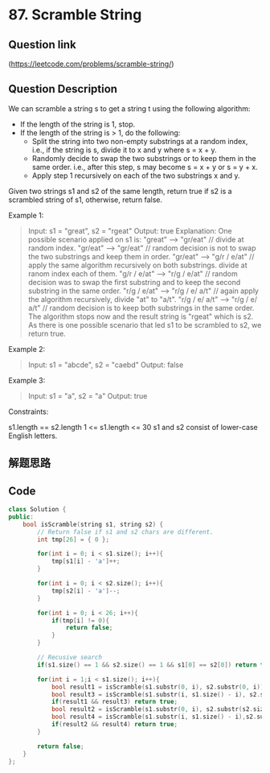 # 87. Scramble String

## Question link
(https://leetcode.com/problems/scramble-string/)

## Question Description
We can scramble a string s to get a string t using the following algorithm:

- If the length of the string is 1, stop.
- If the length of the string is > 1, do the following:
    - Split the string into two non-empty substrings at a random index, i.e., if the string is s, divide it to x and y where s = x + y.
    - Randomly decide to swap the two substrings or to keep them in the same order. i.e., after this step, s may become s = x + y or s = y + x.
    - Apply step 1 recursively on each of the two substrings x and y.

Given two strings s1 and s2 of the same length, return true if s2 is a scrambled string of s1, otherwise, return false.


Example 1:

> Input: s1 = "great", s2 = "rgeat"
> Output: true
> Explanation: One possible scenario applied on s1 is:
> "great" --> "gr/eat" // divide at random index.
> "gr/eat" --> "gr/eat" // random decision is not to swap the two substrings and keep them in order.
> "gr/eat" --> "g/r / e/at" // apply the same algorithm recursively on both substrings. divide at ranom index each of them.
> "g/r / e/at" --> "r/g / e/at" // random decision was to swap the first substring and to keep the second substring in the same order.
> "r/g / e/at" --> "r/g / e/ a/t" // again apply the algorithm recursively, divide "at" to "a/t".
> "r/g / e/ a/t" --> "r/g / e/ a/t" // random decision is to keep both substrings in the same order.
> The algorithm stops now and the result string is "rgeat" which is s2.
> As there is one possible scenario that led s1 to be scrambled to s2, we return true.

Example 2:

> Input: s1 = "abcde", s2 = "caebd"
> Output: false

Example 3:

> Input: s1 = "a", s2 = "a"
> Output: true
 

Constraints:

s1.length == s2.length
1 <= s1.length <= 30
s1 and s2 consist of lower-case English letters.

## 解题思路


## Code
```c++
class Solution {
public:
    bool isScramble(string s1, string s2) {
        // Return false if s1 and s2 chars are different.
        int tmp[26] = { 0 };

        for(int i = 0; i < s1.size(); i++){
            tmp[s1[i] - 'a']++;  
        }

        for(int i = 0; i < s2.size(); i++){
            tmp[s2[i] - 'a']--; 
        }

        for(int i = 0; i < 26; i++){
            if(tmp[i] != 0){
                return false;
            } 
        }

        // Recusive search
        if(s1.size() == 1 && s2.size() == 1 && s1[0] == s2[0]) return true;   

        for(int i = 1;i < s1.size(); i++){
        	bool result1 = isScramble(s1.substr(0, i), s2.substr(0, i));
            bool result3 = isScramble(s1.substr(i, s1.size() - i), s2.substr(i, s2.size() - i));   
        	if(result1 && result3) return true;
        	bool result2 = isScramble(s1.substr(0, i), s2.substr(s2.size() - i, i));
            bool result4 = isScramble(s1.substr(i, s1.size() - i),s2.substr(0, s1.size() - i));   
        	if(result2 && result4) return true;
        }

        return false;
    }
};
```